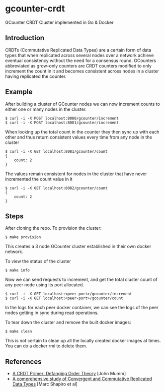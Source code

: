 # gcounter-crdt

GCounter CRDT Cluster implemented in Go & Docker

## Introduction

CRDTs (Commutative Replicated Data Types) are a certain form of data types that when replicated across several nodes over a network achieve eventual consistency without the need for a consensus round. GCounters abbreviated as grow-only counters are CRDT counters modified to only increment the count in it and becomes consistent across nodes in a cluster having replicated the counter.

## Example

After building a cluster of GCounter nodes we can now increment counts to either one or many nodes in the cluster.

```
$ curl -i -X POST localhost:8080/gcounter/increment
$ curl -i -X POST localhost:8081/gcounter/increment
```

When looking up the total count in the counter they then sync up with each other and thus return consistent values every time from any node in the cluster

```
$ curl -i -X GET localhost:8081/gcounter/count
{
    count: 2
}
```

The values remain consistent for nodes in the cluster that have never incremented the count value in it

```
$ curl -i -X GET localhost:8082/gcounter/count
{
    count: 2
}
```

## Steps

After cloning the repo. To provision the cluster:

```
$ make provision
```

This creates a 3 node GCounter cluster established in their own docker network.

To view the status of the cluster

```
$ make info
```

Now we can send requests to increment, and get the total cluster count of any peer node using its port allocated.

```
$ curl -i -X GET localhost:<peer-port>/gcounter/increment
$ curl -i -X GET localhost:<peer-port>/gcounter/count
```

In the logs for each peer docker container, we can see the logs of the peer nodes getting in sync during read operations.

To tear down the cluster and remove the built docker images:

```
$ make clean
```

This is not certain to clean up all the locally created docker images at times. You can do a docker rmi to delete them.

## References

- [A CRDT Primer: Defanging Order Theory](https://www.youtube.com/watch?v=OOlnp2bZVRs) [John Mumm]
- [A comprehensive study of Convergent and Commutative Replicated Data Types](https://hal.inria.fr/inria-00555588/document) [Marc Shapiro et al]
